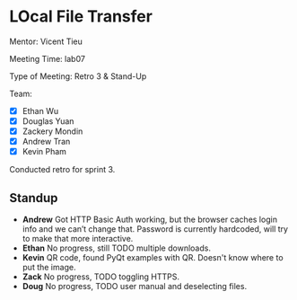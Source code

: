 # LOcal File Transfer #

Mentor: Vicent Tieu

Meeting Time: lab07

Type of Meeting: Retro 3 & Stand-Up

Team: 
- [x] Ethan Wu
- [x] Douglas Yuan 
- [x] Zackery Mondin
- [x] Andrew Tran 
- [x] Kevin Pham

Conducted retro for sprint 3.

## Standup ##
- **Andrew** Got HTTP Basic Auth working, but the browser caches login info and we can’t change that. Password is currently hardcoded, will try to make that more interactive.
- **Ethan** No progress, still TODO multiple downloads.
- **Kevin** QR code, found PyQt examples with QR. Doesn't know where to put the image.
- **Zack** No progress, TODO toggling HTTPS.
- **Doug** No progress, TODO user manual and deselecting files.
